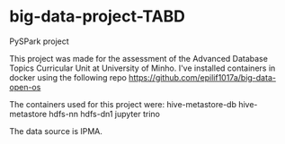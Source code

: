 # big-data-project-TABD
PySPark project 

This project was made for the assessment of the Advanced Database Topics Curricular Unit at University of Minho.
I've installed containers in docker using the following repo 
https://github.com/epilif1017a/big-data-open-os


The containers used for this project were:
hive-metastore-db
hive-metastore
hdfs-nn
hdfs-dn1
jupyter
trino

The data source is IPMA.
